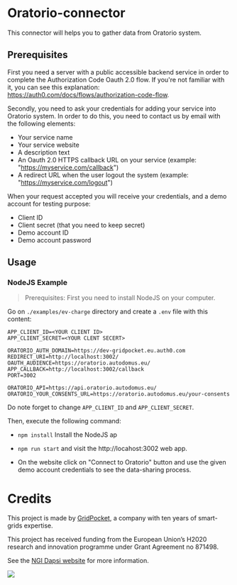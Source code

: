 # Oratorio-connector
This connector will helps you to gather data from Oratorio system.

## Prerequisites
First you need a server with a public accessible backend service in order to complete the Authorization Code Oauth 2.0 flow. 
If you're not familiar with it, you can see this explanation: https://auth0.com/docs/flows/authorization-code-flow.

Secondly, you need to ask your credentials for adding your service into Oratorio system. In order to do this, you need to contact us by email with the following elements:

- Your service name
- Your service website
- A description text
- An Oauth 2.0 HTTPS callback URL on your service (example: "https://myservice.com/callback")
- A redirect URL when the user logout the system (example: "https://myservice.com/logout")

When your request accepted you will receive your credentials, and a demo account for testing purpose:

- Client ID
- Client secret (that you need to keep secret)
- Demo account ID
- Demo account password

## Usage

### NodeJS Example

> Prerequisites: First you need to install NodeJS on your computer.

Go on `./examples/ev-charge` directory and create a `.env` file with this content:

```
APP_CLIENT_ID=<YOUR CLIENT ID>
APP_CLIENT_SECRET=<YOUR CLENT SECERT>

ORATORIO_AUTH_DOMAIN=https://dev-gridpocket.eu.auth0.com
REDIRECT_URI=http://localhost:3002/
OAUTH_AUDIENCE=https://oratorio.autodomus.eu/
APP_CALLBACK=http://localhost:3002/callback
PORT=3002

ORATORIO_API=https://api.oratorio.autodomus.eu/
ORATORIO_YOUR_CONSENTS_URL=https://oratorio.autodomus.eu/your-consents
```

Do note forget to change `APP_CLIENT_ID` and `APP_CLIENT_SECRET`.

Then, execute the following command:

- `npm install` Install the NodeJS ap

- `npm run start` and visit the http://locahost:3002 web app. 
  
- On the website click on "Connect to Oratorio" button
and use the given demo account credentials to see the data-sharing process.

# Credits

This project is made by [GridPocket](https://www.gridpocket.com/en/), a company with ten years of smart-grids expertise.

This project has received funding from the European Union’s H2020 research and innovation programme under Grant Agreement no 871498.

See the [NGI Dapsi website](https://dapsi.ngi.eu/) for more information.

![](https://dapsi.ngi.eu/wp-content/uploads/2020/02/ngi-dapsi-footer-banner-ngi-eu@2x-768x61.png)
